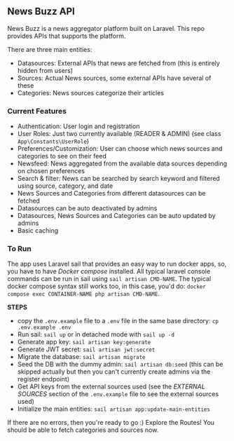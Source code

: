 ## News Buzz API

News Buzz is a news aggregator platform built on Laravel. This repo provides APIs that supports the platform.

There are three main entities:

-   Datasources: External APIs that news are fetched from (this is entirely hidden from users)
-   Sources: Actual News sources, some external APIs have several of these
-   Categories: News sources categorize their articles

### Current Features

-   Authentication: User login and registration
-   User Roles: Just two currently available (READER & ADMIN) (see class `App\Constants\UserRole`)
-   Preferences/Customization: User can choose which news sources and categories to see on their feed
-   Newsfeed: News aggregated from the available data sources depending on chosen preferences
-   Search & filter: News can be searched by search keyword and filtered using source, category, and date
-   News Sources and Categories from different datasources can be fetched
-   Datasources can be auto deactivated by admins
-   Datasources, News Sources and Categories can be auto updated by admins
-   Basic caching

### To Run

The app uses Laravel sail that provides an easy way to run docker apps, so, you have to have _Docker compose_ installed.
All typical laravel console commands can be run in sail using `sail artisan CMD-NAME`. The typical docker compose syntax still works too, in this case, you'd do: `docker compose exec CONTAINER-NAME php artisan CMD-NAME`.

**STEPS**

-   copy the `.env.example` file to a `.env` file in the same base directory:
    `cp .env.example .env`
-   Run sail: `sail up` or in detached mode with `sail up -d`
-   Generate app key: `sail artisan key:generate`
-   Generate JWT secret: `sail artisan jwt:secret`
-   Migrate the database: `sail artisan migrate`
-   Seed the DB with the dummy admin: `sail artisan db:seed` (this can be skipped actually but then you can't currently create admins via the register endpoint)
-   Get API keys from the external sources used (see the _EXTERNAL SOURCES_ section of the `.env.example` file to see the external sources used)
-   Initialize the main entities: `sail artisan app:update-main-entities`

If there are no errors, then you're ready to go :)
Explore the Routes! You should be able to fetch categories and sources now.
